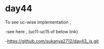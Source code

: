 # day44
To see uc-wise implementation ,  

-see here , (uc11-uc15 of below link)  

-https://github.com/sukanya2712/day43_js.git
